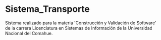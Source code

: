 # Sistema_Transporte

Sistema realizado para la materia 'Construcción y Validación de Software' de la carrera Licenciatura en Sistemas de Información de la Universidad Nacional del Comahue.
